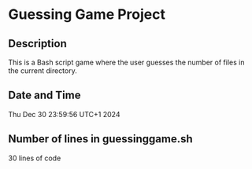 # Guessing Game Project

## Description
This is a Bash script game where the user guesses the number of files in the current directory.

## Date and Time
Thu Dec 30 23:59:56 UTC+1 2024

## Number of lines in guessinggame.sh
30 lines of code